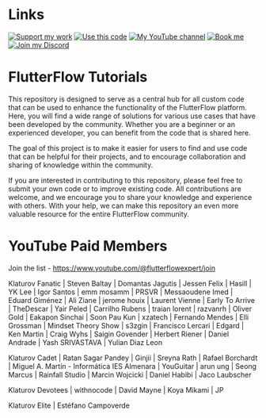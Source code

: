 # Links

[![Support my work](https://img.shields.io/badge/-Support%20my%20work-purple?style=for-the-badge&logo=github-sponsors&logoColor=white)](https://github.com/sponsors/bulgariamitko) [![Use this code](https://img.shields.io/badge/-Use%20this%20code-blue?style=for-the-badge&logo=Github)](https://bulgariamitko.github.io/flutterflowtutorials/) [![My YouTube channel](https://img.shields.io/badge/-YouTube-red?style=for-the-badge&logo=youtube&logoColor=white)](https://youtube.com/@flutterflowexpert) [![Book me](https://img.shields.io/badge/-Book%20me-green?style=for-the-badge&logo=googlecalendar&logoColor=white)](https://calendly.com/bulgaria_mitko) [![Join my Discord](https://img.shields.io/badge/-Join%20my%20Discord-orange?style=for-the-badge&logo=discord&logoColor=white)](https://discord.gg/G69hSUqEeU)


# FlutterFlow Tutorials

This repository is designed to serve as a central hub for all custom code that can be used to enhance the functionality of the FlutterFlow platform. Here, you will find a wide range of solutions for various use cases that have been developed by the community. Whether you are a beginner or an experienced developer, you can benefit from the code that is shared here.

The goal of this project is to make it easier for users to find and use code that can be helpful for their projects, and to encourage collaboration and sharing of knowledge within the community.

If you are interested in contributing to this repository, please feel free to submit your own code or to improve existing code. All contributions are welcome, and we encourage you to share your knowledge and experience with others. With your help, we can make this repository an even more valuable resource for the entire FlutterFlow community.

# YouTube Paid Members

Join the list - https://www.youtube.com/@flutterflowexpert/join

Klaturov Fanatic
| Steven Baltay
| Domantas Jagutis
| Jessen Felix
| Hasill
| YK Lee
| Igor Santos
| emm mosamm
| PRSVR
| Messaoudene Imed
| Eduard Giménez
| Ali Ziane
| jerome houix
| Laurent Vienne
| Early To Arrive
| TheDescar
| Yair Peled
| Carrilho Rubens
| traian lorent
| razvanrh
| Oliver Gold
| Eakapon Sinchai
| Soon Pau Kun
| xzatech
| Fernando Mendes
| Elli Grossman
| Mindset Theory Show
| s3zgin
| Francisco Lercari
| Edgard
| Ken Martin
| Craig Wyhs
| Saigin Govender
| Herbert Riener
| Daniel Andrade
| Yash SRIVASTAVA
| Yulian Diaz Leon

Klaturov Cadet
| Ratan Sagar Pandey
| Ginjii
| Sreyna Rath
| Rafael Borchardt
| Miguel A. Martín - Informática IES Almenara
| YouGuitar
| arun ung
| Seong Marcus
| Rainfall Studio
| Marcin Wojcicki
| Daniel Habibi
| Jaco Laubscher

Klaturov Devotees
| withnocode
| David Mayne
| Koya Mikami
| JP

Klaturov Elite
| Estéfano Campoverde
